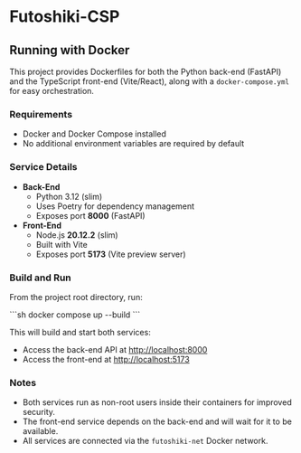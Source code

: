 # Futoshiki-CSP

## Running with Docker

This project provides Dockerfiles for both the Python back-end (FastAPI) and the TypeScript front-end (Vite/React), along with a `docker-compose.yml` for easy orchestration.

### Requirements
- Docker and Docker Compose installed
- No additional environment variables are required by default

### Service Details
- **Back-End**
  - Python 3.12 (slim)
  - Uses Poetry for dependency management
  - Exposes port **8000** (FastAPI)
- **Front-End**
  - Node.js **20.12.2** (slim)
  - Built with Vite
  - Exposes port **5173** (Vite preview server)

### Build and Run
From the project root directory, run:

\```sh
docker compose up --build
\```

This will build and start both services:
- Access the back-end API at [http://localhost:8000](http://localhost:8000)
- Access the front-end at [http://localhost:5173](http://localhost:5173)

### Notes
- Both services run as non-root users inside their containers for improved security.
- The front-end service depends on the back-end and will wait for it to be available.
- All services are connected via the `futoshiki-net` Docker network.
